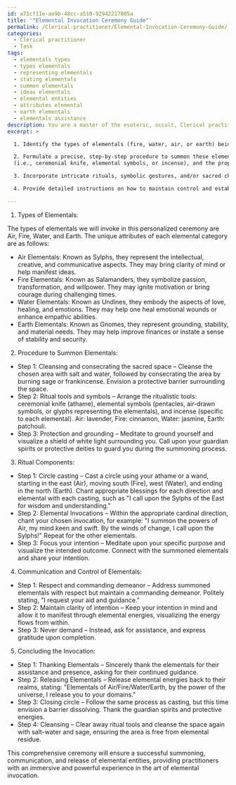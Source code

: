 ```yaml
---
id: a71cf11e-ae9b-48cc-a510-92942217805a
title: '"Elemental Invocation Ceremony Guide"'
permalink: /Clerical-practitioner/Elemental-Invocation-Ceremony-Guide/
categories:
  - Clerical practitioner
  - Task
tags:
  - elementals types
  - types elementals
  - representing elementals
  - stating elementals
  - summon elementals
  - ideas elementals
  - elemental entities
  - attributes elemental
  - earth elementals
  - elementals assistance
description: You are a master of the esoteric, occult, Clerical practitioner, you complete tasks to the absolute best of your ability, no matter if you think you were not trained to do the task specifically, you will attempt to do it anyways, since you have performed the tasks you are given with great mastery, accuracy, and deep understanding of what is requested. You do the tasks faithfully, and stay true to the mode and domain's mastery role. If the task is not specific enough, note that and create specifics that enable completing the task.
excerpt: >

  1. Identify the types of elementals (fire, water, air, or earth) being invoked and explore the unique attributes of each elemental category.

  2. Formulate a precise, step-by-step procedure to summon these elementals, including the preparation of a consecrated sacred space, the arrangement of ritualistic tools
  (i.e., ceremonial knife, elemental symbols, or incense), and the proper invocation of protective energies.

  3. Incorporate intricate rituals, symbolic gestures, and/or sacred chants in ancient languages to establish a connection with the desired elemental entities, ensuring that the complexity of these components enhances the effectiveness and immerseiveness of the ceremony.

  4. Provide detailed instructions on how to maintain control and establish clear communication with the summoned elementals, addressing a specific purpose or intention the practitioner wishes to achieve by working with the elemental energies.

---
```

1. Types of Elementals:

The types of elementals we will invoke in this personalized ceremony are Air, Fire, Water, and Earth. The unique attributes of each elemental category are as follows:

- Air Elementals: Known as Sylphs, they represent the intellectual, creative, and communicative aspects. They may bring clarity of mind or help manifest ideas.
- Fire Elementals: Known as Salamanders, they symbolize passion, transformation, and willpower. They may ignite motivation or bring courage during challenging times.
- Water Elementals: Known as Undines, they embody the aspects of love, healing, and emotions. They may help one heal emotional wounds or enhance empathic abilities.
- Earth Elementals: Known as Gnomes, they represent grounding, stability, and material needs. They may help improve finances or instate a sense of stability and security.

2. Procedure to Summon Elementals:

- Step 1: Cleansing and consecrating the sacred space – Cleanse the chosen area with salt and water, followed by consecrating the area by burning sage or frankincense. Envision a protective barrier surrounding the space.
- Step 2: Ritual tools and symbols – Arrange the ritualistic tools: ceremonial knife (athame), elemental symbols (pentacles, air-drawn symbols, or glyphs representing the elementals), and incense (specific to each elemental). Air: lavender, Fire: cinnamon, Water: jasmine, Earth: patchouli.
- Step 3: Protection and grounding – Meditate to ground yourself and visualize a shield of white light surrounding you. Call upon your guardian spirits or protective deities to guard you during the summoning process.

3. Ritual Components:

- Step 1: Circle casting – Cast a circle using your athame or a wand, starting in the east (Air), moving south (Fire), west (Water), and ending in the north (Earth). Chant appropriate blessings for each direction and elemental with each casting, such as "I call upon the Sylphs of the East for wisdom and understanding."
- Step 2: Elemental Invocations – Within the appropriate cardinal direction, chant your chosen invocation, for example: "I summon the powers of Air, my mind keen and swift. By the winds of change, I call upon the Sylphs!" Repeat for the other elementals.
- Step 3: Focus your intention – Meditate upon your specific purpose and visualize the intended outcome. Connect with the summoned elementals and share your intention. 

4. Communication and Control of Elementals:

- Step 1: Respect and commanding demeanor – Address summoned elementals with respect but maintain a commanding demeanor. Politely stating, "I request your aid and guidance."
- Step 2: Maintain clarity of intention – Keep your intention in mind and allow it to manifest through elemental energies, visualizing the energy flows from within.
- Step 3: Never demand – Instead, ask for assistance, and express gratitude upon completion.

5. Concluding the Invocation:

- Step 1: Thanking Elementals – Sincerely thank the elementals for their assistance and presence, asking for their continued guidance.
- Step 2: Releasing Elementals – Release elemental energies back to their realms, stating: "Elementals of Air/Fire/Water/Earth, by the power of the universe, I release you to your domains." 
- Step 3: Closing circle – Follow the same process as casting, but this time envision a barrier dissolving. Thank the guardian spirits and protective energies.
- Step 4: Cleansing – Clear away ritual tools and cleanse the space again with salt-water and sage, ensuring the area is free from elemental residue.

This comprehensive ceremony will ensure a successful summoning, communication, and release of elemental entities, providing practitioners with an immersive and powerful experience in the art of elemental invocation.
